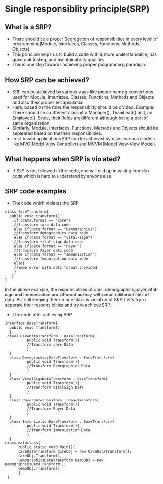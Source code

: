 # Single responsiblity principle(SRP)
## What is a SRP?
* There should be a proper Segregation of responsiblities in every level of programming(Module, Interfaces, Classes, Functions, Methods, Objects).
* This principle helps us to build a code with is more understandable, has good unit testing, and  maintainability qualities.
* This is one step towards achieving proper programming paradigm.

## How SRP can be achieved?
* SRP can be achieved by various ways like proper naming conventions used for Module, Interfaces, Classes, Functions, Methods and Objects and also their proper encapsulation.
* Here, based on the roles the responsiblity should be divided. Example: There should be a different class of a Manager(), TeamLead() and, an Employee(). Since, their Roles are different although being a part of same organization.
* Similarly, Module, Interfaces, Functions, Methods and Objects should be seperated based on the their responsiblities.
* In UI based applications SRP can be achieved by using various models like MVC(Model View Controller) and MVVM (Model View-View Model).

## What happens when SRP is violated?
* If SRP is not followed in the code, one will end up in writing complex code which is hard to understand by anyone else.

## SRP code examples
* The code which violates the SRP
```
class BaseTransform{
  public void transform(){
    if (data.format == "care")
    //transform care data code
    else if(data.format == "Demographics")
    //transform demographics data code
    else if(data.format == "vital-sign")
    //transform vital-sign data code
    else if(data.format == "Payer")
    //transform Payer data code
    else if(data.format == "Immunization")
    //transform Immunization data code
    else{
    //Some error with data format provided
    }
   } 
}
```
In the above example, the responsiblities of care, demographics,payer,vital-sign and Immunization are different as they will contain different kind of data. But still keeping them in one class is violation of SRP. Let's try to seperate their responsiblities and try to achieve SRP.

* The code after achieving SRP

```
Interface BaseTransform{
  public void Transform();
  }
 class CareDataTransform : BaseTransform{
          public void Transform(){
          //Transform care Data
          }
  }
  class DemographicsDataTransform : BaseTransform{
          public void Transform(){
          //Transform Demographics Data
          }
  }
  class VitalSignDataTransform : BaseTransform{
          public void Transform(){
          //Transform VitalSign Data
          }
  }
  class PayerDataTransform : BaseTransform{
          public void Transform(){
          //Transform Payer Data
          }
  }
  class ImmunizationDataTransform : BaseTransform{
          public void Transform(){
          //Transform Immunization Data
          }
  }
class MainClass{
      public static void Main(){
      CareDataTransform CareObj = new CareDataTransform();
      CareObj.Transform();
      DemographicsDataTransform DemoObj = new DemographicsDataTransform();
      DemoObj.Transform();
      }
 }
           
```
